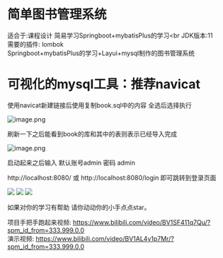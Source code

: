 # 简单图书管理系统
适合于:课程设计 简易学习Springboot+mybatisPlus的学习<br
JDK版本:11 <br>
需要的插件: lombok<br>
Springboot+mybatisPlus的学习+Layui+mysql制作的图书管理系统

# 可视化的mysql工具：推荐navicat

使用navicat新建链接后使用复制book.sql中的内容 全选后选择执行

![image.png](https://s2.loli.net/2023/10/05/TMVueSQ5b1Yk6OB.png)

刷新一下之后能看到book的库和其中的表则表示已经导入完成



![image.png](https://s2.loli.net/2023/10/05/lxKy7INJr9o5EOv.png)

启动起来之后输入 默认账号admin 密码 admin

http://localhost:8080/ 或 http://localhost:8080/login 即可跳转到登录页面



![](https://s2.loli.net/2021/12/08/1SL5ATUJ7RNP6pO.png)
![](https://s2.loli.net/2021/12/08/14ucXJk89FLS7rf.png)
![](https://s2.loli.net/2021/12/08/nNYM5BpJXKvTERW.png)

如果对你的学习有帮助  请你动动你的小手点点star。

项目手把手跑起来视频: https://www.bilibili.com/video/BV1SF411q7Qu/?spm_id_from=333.999.0.0 </br>
演示视频: https://www.bilibili.com/video/BV1AL4y1p7Mr/?spm_id_from=333.999.0.0